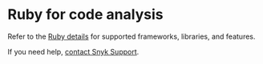 # Ruby for code analysis

Refer to the [Ruby details](./) for supported frameworks, libraries, and features.

If you need help, [contact Snyk Support](https://support.snyk.io/hc/en-us).
